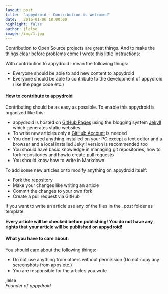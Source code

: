 ```yaml
---
layout: post
title:  "appydroid - Contribution is welcomed"
date:   2016-01-06 18:00:00
highlight: false
author: jlelse
image: /img/1.jpg
---
```

Contribution to Open Source projects are great things. And to make the things clear before problems come I wrote this little instructions:

With contribution to appydroid I mean the following things:

* Everyone should be able to add new content to appydroid
* Everyone should be able to contribute to the development of appydroid (like the page code etc.)

#### How to contribute to appydroid

Contributing should be as easy as possible. To enable this appydroid is organized like this:

* appydroid is hosted on [GitHub Pages](https://pages.github.com/) using the blogging system [Jekyll](http://jekyllrb.com/) which generates static websites
* To write new articles only a [GitHub Account](https://github.com/join) is needed
* You don't need anything installed on your PC except a text editor and a browser and a local installed Jekyll version is recommended too
* You should have basic knowledge in managing git repositories, how to fork repositories and howto create pull requests
* You should know how to write in Markdown

To add some new articles or to modify anything on appydroid itself:

* Fork the repository
* Make your changes like writing an article
* Commit the changes to your own fork
* Create a pull request via GitHub

If you want to write an article use any of the files in the *_post* folder as template.

**Every article will be checked before publishing! You do not have any rights that your article will be published on appydroid!**

#### What you have to care about:

You should care about the following things:

* Do not use anything from others without permission (Do not copy any screenshots from apps etc.)
* You are responsible for the articles you write

jlelse  
*Founder of appydroid*